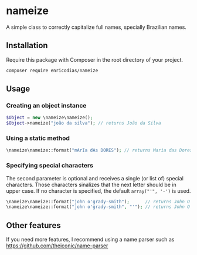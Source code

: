 # nameize

A simple class to correctly capitalize full names, specially Brazilian names.

## Installation

Require this package with Composer in the root directory of your project.

```bash
composer require enricodias/nameize
```

## Usage

### Creating an object instance

```php
$Object = new \nameize\nameize();
$Object->nameize("joão da silva"); // returns João da Silva
```

### Using a static method

```php
\nameize\nameize::format("mArIa dAs DORES"); // returns Maria das Dores
```

### Specifying special characters

The second parameter is optional and receives a single (or list of) special characters. Those characters sinalizes that the next letter should be in upper case. If no character is specified, the default ```array("'", '-')``` is used.

```php
\nameize\nameize::format("john o'grady-smith");      // returns John O'Grady-Smith
\nameize\nameize::format("john o'grady-smith", "'"); // returns John O'Grady-smith
```

## Other features

If you need more features, I recommend using a name parser such as https://github.com/theiconic/name-parser
